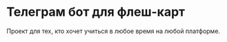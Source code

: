 
# Телеграм бот для флеш-карт

Проект для тех, кто хочет учиться в любое время на любой платформе. 

